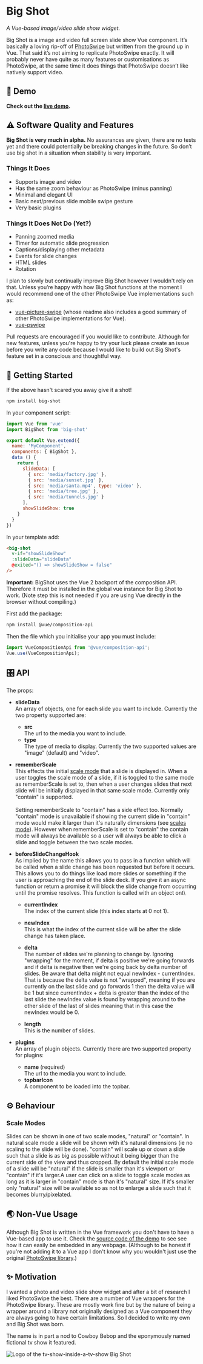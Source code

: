 # Big Shot
_A Vue-based image/video slide show widget._

Big Shot is a image and video full screen slide show Vue component.  It’s basically a loving rip-off of [PhotoSwipe](https://photoswipe.com/) but written from the ground up in Vue. That said it’s not aiming to replicate PhotoSwipe exactly. It will probably never have quite as many features or customisations as PhotoSwipe, at the same time it does things that PhotoSwipe doesn’t like natively support video.

## 🎪 Demo
**Check out the [live demo](https://big-shot-demo.glitch.me/).**

## ⚠️ Software Quality and Features
**Big Shot is very much in alpha.** No assurances are given, there are no tests yet and there could potentially be breaking changes in the future. So don’t use big shot in a situation when stability is very important.

### Things It Does
- Supports image and video
- Has the same zoom behaviour as PhotoSwipe (minus panning)
- Minimal and elegant UI
- Basic next/previous slide mobile swipe gesture
- Very basic plugins

### Things It Does Not Do (Yet?)
- Panning zoomed media
- Timer for automatic slide progression
- Captions/displaying other metadata 
- Events for slide changes
- HTML slides
- Rotation

I plan to slowly but continually improve Big Shot however I wouldn't rely on that. Unless you’re happy with how Big Shot functions at the moment I would recommend one of the other PhotoSwipe Vue implementations such as:
- [vue-picture-swipe](https://www.npmjs.com/package/vue-picture-swipe) (whose readme also includes a good summary of other PhotoSwipe implementations for Vue).
- [vue-pswipe](https://www.npmjs.com/package/vue-pswipe)

Pull requests are encouraged if you would like to contribute. Although for new features, unless you're happy to try your luck please create an issue before you write any code because I would like to build out Big Shot's feature set in a conscious and thoughtful way.

## 🚀 Getting Started
If the above hasn't scared you away give it a shot!

```bash
npm install big-shot
```
In your component script:
```javascript
import Vue from 'vue'
import BigShot from 'big-shot'

export default Vue.extend({
  name: 'MyComponent',
  components: { BigShot },
  data () {
    return {
      slideData: [
        { src: 'media/factory.jpg' },
        { src: 'media/sunset.jpg' },
        { src: 'media/santa.mp4', type: 'video' },
        { src: 'media/tree.jpg' },
        { src: 'media/tunnels.jpg' }
      ],
      showSlideShow: true
    }
  }
})
```

In your template add:
```html
<big-shot
  v-if="showSlideShow"
  :slideData="slideData"
  @exited="() => showSlideShow = false"
/>
```

**Important:** BigShot uses the Vue 2 backport of the composition API. Therefore it must be installed in the global vue instance for Big Shot to work. (Note step this is not needed if you are using Vue directly in the browser without compiling.)

First add the package:
```bash
npm install @vue/composition-api
```

Then the file which you initialise your app you must include:
```javascript
import VueCompositionApi from '@vue/composition-api';
Vue.use(VueCompositionApi);
```


## 🎛 API
The props:
* **slideData**\
An array of objects, one for each slide you want to include. Currently the two property supported are:
  * **src**\
  The url to the media you want to include.
  * **type**\
  The type of media to display. Currently the two supported values are "image" (default) and "video".

* **rememberScale**\
This effects the initial [scale mode](#scale-modes) that a slide is displayed in. When a user toggles the scale mode of a slide, if it is toggled to the same mode as rememberScale is set to, then when a user changes slides that next slide will be initially displayed in that same scale mode. Currently only "contain" is supported.\
\
Setting rememberScale to "contain" has a side effect too. Normally "contain" mode is unavailable if showing the current slide in "contain" mode would make it larger than it's naturally dimensions (see [scales mode](#scale-modes)). However when rememberScale is set to "contain" the contain mode will always be available so a user will always be able to click a slide and toggle between the two scale modes.

* **beforeSlideChangeHook**\
As implied by the name this allows you to pass in a function which will be called when a slide change has been requested but before it occurs. This allows you to do things like load more slides or something if the user is approaching the end of the slide deck. If you give it an async function or return a promise it will block the slide change from occurring until the promise resolves. This function is called with an object ont\
  * **currentIndex**\
  The index of the current slide (this index starts at 0 not 1).
  
  * **newIndex**\
  This is what the index of the current slide will be after the slide change has taken place.

  * **delta**\
  The number of slides we're planning to change by. Ignoring "wrapping" for the moment, if delta is positive we're going forwards and if delta is negative then we're going back by delta number of slides. Be aware that delta might not equal newIndex - currentIndex. That is because the delta value is not "wrapped", meaning if you are currently on the last slide and go forwards 1 then the delta value will be 1 but since currentIndex + delta is greater than the index of the last slide the newIndex value is found by wrapping around to the other slide of the last of slides meaning that in this case the newIndex would be 0.

  * **length**\
  This is the number of slides.

* **plugins**\
An array of plugin objects. Currently there are two supported property for plugins:
  * **name** (required)\
  The url to the media you want to include.
  * **topbarIcon**\
  A component to be loaded into the topbar.

## ⚙️ Behaviour
### Scale Modes
Slides can be shown in one of two scale modes, "natural" or "contain". In natural scale mode a slide will be shown with it's natural dimensions (ie no scaling to the slide will be done). "contain" will scale up or down a slide such that a slide is as big as possible without it being bigger than the current side of the view and thus cropped. By default the initial scale mode of a slide will be "natural" if the slide is smaller than it's viewport or "contain" if it's larger.A user can click on a slide to toggle scale modes as long as it is larger in "contain" mode is than it's "natural" size. If it's smaller only "natural" size will be available so as not to enlarge a slide such that it becomes blurry/pixelated.

## 🌏 Non-Vue Usage
Although Big Shot is written in the Vue framework you don't have to have a Vue-based app to use it. Check the [source code of the demo](https://glitch.com/edit/#!/big-shot-demo) to see see how it can easily be embedded in any webpage. (Although to be honest if you're not adding it to a Vue app I don't know why you wouldn't just use the original [PhotoSwipe library](https://photoswipe.com/).)


## ✨ Motivation
I wanted a photo and video slide show widget and after a bit of research I liked PhotoSwipe the best. There are a number of Vue wrappers for the PhotoSwipe library. These are mostly work fine but by the nature of being a wrapper around a library not originally designed as a Vue component they are always going to have certain limitations. So I decided to write my own and Big Shot was born.

The name is in part a nod to Cowboy Bebop and the eponymously named fictional tv show it featured.

![Logo of the tv-show-inside-a-tv-show Big Shot](src/assets/cowboy-bebop_bigshot.jpg)